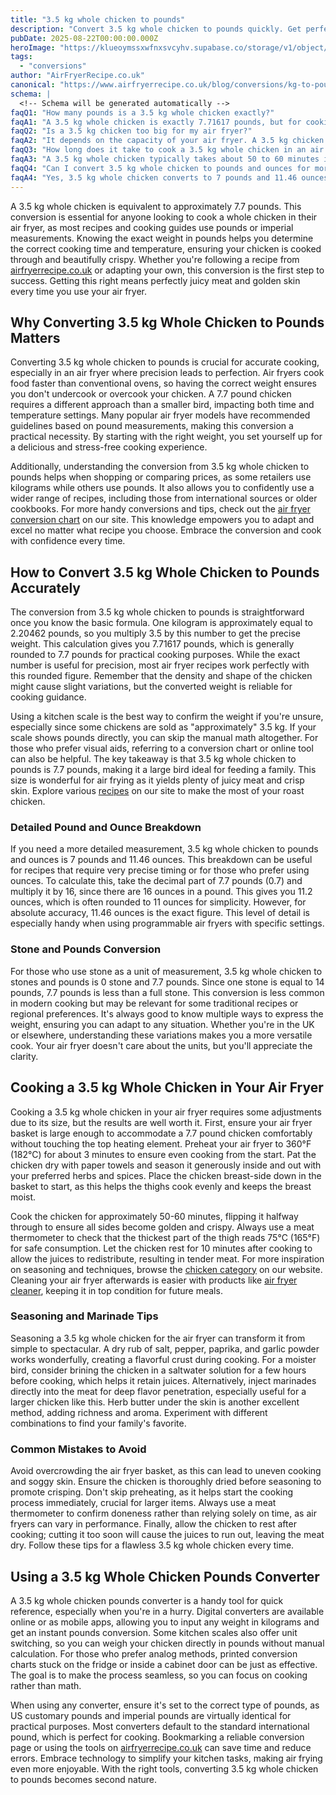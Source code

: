 ```yaml
---
title: "3.5 kg whole chicken to pounds"
description: "Convert 3.5 kg whole chicken to pounds quickly. Get perfect air fryer cooking times and temperatures for your roast chicken every time."
pubDate: 2025-08-22T00:00:00.000Z
heroImage: "https://klueoymssxwfnxsvcyhv.supabase.co/storage/v1/object/public/Shmucket/3-5-kg-whole-chicken-to-pounds.webp"
tags:
  - "conversions"
author: "AirFryerRecipe.co.uk"
canonical: "https://www.airfryerrecipe.co.uk/blog/conversions/kg-to-pounds/3-5-kg-whole-chicken-to-pounds"
schema: |
  <!-- Schema will be generated automatically -->
faqQ1: "How many pounds is a 3.5 kg whole chicken exactly?"
faqA1: "A 3.5 kg whole chicken is exactly 7.71617 pounds, but for cooking purposes, it is commonly rounded to 7.7 pounds. This conversion uses the standard factor where 1 kilogram equals approximately 2.20462 pounds. When preparing your chicken in the air fryer, using 7.7 pounds is perfectly accurate for setting cooking times and temperatures."
faqQ2: "Is a 3.5 kg chicken too big for my air fryer?"
faqA2: "It depends on the capacity of your air fryer. A 3.5 kg chicken (7.7 pounds) is quite large, so check that your air fryer basket can accommodate it without forcing the lid closed. Most basket-style air fryers with a capacity of 5.8 litres or more can handle this size, but always refer to your model's maximum weight recommendations. If in doubt, measure the basket dimensions against the chicken before purchasing."
faqQ3: "How long does it take to cook a 3.5 kg whole chicken in an air fryer?"
faqA3: "A 3.5 kg whole chicken typically takes about 50 to 60 minutes in a preheated air fryer at 360°F (182°C). Always flip the chicken halfway through cooking to ensure even browning and crisping. The exact time can vary based on your air fryer model and the chicken's shape, so use a meat thermometer to check that the thickest part of the thigh reaches 75°C (165°F) for food safety."
faqQ4: "Can I convert 3.5 kg whole chicken to pounds and ounces for more precision?"
faqA4: "Yes, 3.5 kg whole chicken converts to 7 pounds and 11.46 ounces. To calculate this, multiply the decimal part of the pounds (0.71617) by 16, as there are 16 ounces in a pound. For most air frying purposes, rounding to 7 pounds and 11 ounces is sufficiently precise. This level of detail can be helpful if your recipe or air fryer settings require ounce-specific inputs."
---
```

<p>A 3.5 kg whole chicken is equivalent to approximately 7.7 pounds. This conversion is essential for anyone looking to cook a whole chicken in their air fryer, as most recipes and cooking guides use pounds or imperial measurements. Knowing the exact weight in pounds helps you determine the correct cooking time and temperature, ensuring your chicken is cooked through and beautifully crispy. Whether you're following a recipe from <a href=https://www.airfryerrecipe.co.uk>airfryerrecipe.co.uk</a> or adapting your own, this conversion is the first step to success. Getting this right means perfectly juicy meat and golden skin every time you use your air fryer.</p>

<h2>Why Converting 3.5 kg Whole Chicken to Pounds Matters</h2>
<p>Converting 3.5 kg whole chicken to pounds is crucial for accurate cooking, especially in an air fryer where precision leads to perfection. Air fryers cook food faster than conventional ovens, so having the correct weight ensures you don't undercook or overcook your chicken. A 7.7 pound chicken requires a different approach than a smaller bird, impacting both time and temperature settings. Many popular air fryer models have recommended guidelines based on pound measurements, making this conversion a practical necessity. By starting with the right weight, you set yourself up for a delicious and stress-free cooking experience.</p>
<p>Additionally, understanding the conversion from 3.5 kg whole chicken to pounds helps when shopping or comparing prices, as some retailers use kilograms while others use pounds. It also allows you to confidently use a wider range of recipes, including those from international sources or older cookbooks. For more handy conversions and tips, check out the <a href=https://www.airfryerrecipe.co.uk/air-fryer-conversion-chart>air fryer conversion chart</a> on our site. This knowledge empowers you to adapt and excel no matter what recipe you choose. Embrace the conversion and cook with confidence every time.</p>

<h2>How to Convert 3.5 kg Whole Chicken to Pounds Accurately</h2>
<p>The conversion from 3.5 kg whole chicken to pounds is straightforward once you know the basic formula. One kilogram is approximately equal to 2.20462 pounds, so you multiply 3.5 by this number to get the precise weight. This calculation gives you 7.71617 pounds, which is generally rounded to 7.7 pounds for practical cooking purposes. While the exact number is useful for precision, most air fryer recipes work perfectly with this rounded figure. Remember that the density and shape of the chicken might cause slight variations, but the converted weight is reliable for cooking guidance.</p>
<p>Using a kitchen scale is the best way to confirm the weight if you're unsure, especially since some chickens are sold as "approximately" 3.5 kg. If your scale shows pounds directly, you can skip the manual math altogether. For those who prefer visual aids, referring to a conversion chart or online tool can also be helpful. The key takeaway is that 3.5 kg whole chicken to pounds is 7.7 pounds, making it a large bird ideal for feeding a family. This size is wonderful for air frying as it yields plenty of juicy meat and crisp skin. Explore various <a href=https://www.airfryerrecipe.co.uk/recipes>recipes</a> on our site to make the most of your roast chicken.</p>

<h3>Detailed Pound and Ounce Breakdown</h3>
<p>If you need a more detailed measurement, 3.5 kg whole chicken to pounds and ounces is 7 pounds and 11.46 ounces. This breakdown can be useful for recipes that require very precise timing or for those who prefer using ounces. To calculate this, take the decimal part of 7.7 pounds (0.7) and multiply it by 16, since there are 16 ounces in a pound. This gives you 11.2 ounces, which is often rounded to 11 ounces for simplicity. However, for absolute accuracy, 11.46 ounces is the exact figure. This level of detail is especially handy when using programmable air fryers with specific settings.</p>

<h3>Stone and Pounds Conversion</h3>
<p>For those who use stone as a unit of measurement, 3.5 kg whole chicken to stones and pounds is 0 stone and 7.7 pounds. Since one stone is equal to 14 pounds, 7.7 pounds is less than a full stone. This conversion is less common in modern cooking but may be relevant for some traditional recipes or regional preferences. It's always good to know multiple ways to express the weight, ensuring you can adapt to any situation. Whether you're in the UK or elsewhere, understanding these variations makes you a more versatile cook. Your air fryer doesn't care about the units, but you'll appreciate the clarity.</p>

<h2>Cooking a 3.5 kg Whole Chicken in Your Air Fryer</h2>
<p>Cooking a 3.5 kg whole chicken in your air fryer requires some adjustments due to its size, but the results are well worth it. First, ensure your air fryer basket is large enough to accommodate a 7.7 pound chicken comfortably without touching the top heating element. Preheat your air fryer to 360°F (182°C) for about 3 minutes to ensure even cooking from the start. Pat the chicken dry with paper towels and season it generously inside and out with your preferred herbs and spices. Place the chicken breast-side down in the basket to start, as this helps the thighs cook evenly and keeps the breast moist.</p>
<p>Cook the chicken for approximately 50-60 minutes, flipping it halfway through to ensure all sides become golden and crispy. Always use a meat thermometer to check that the thickest part of the thigh reads 75°C (165°F) for safe consumption. Let the chicken rest for 10 minutes after cooking to allow the juices to redistribute, resulting in tender meat. For more inspiration on seasoning and techniques, browse the <a href=https://www.airfryerrecipe.co.uk/recipe-category/chicken>chicken category</a> on our website. Cleaning your air fryer afterwards is easier with products like <a href=https://www.airfryerrecipe.co.uk/air-fryer-cleaner>air fryer cleaner</a>, keeping it in top condition for future meals.</p>

<h3>Seasoning and Marinade Tips</h3>
<p>Seasoning a 3.5 kg whole chicken for the air fryer can transform it from simple to spectacular. A dry rub of salt, pepper, paprika, and garlic powder works wonderfully, creating a flavorful crust during cooking. For a moister bird, consider brining the chicken in a saltwater solution for a few hours before cooking, which helps it retain juices. Alternatively, inject marinades directly into the meat for deep flavor penetration, especially useful for a larger chicken like this. Herb butter under the skin is another excellent method, adding richness and aroma. Experiment with different combinations to find your family's favorite.</p>

<h3>Common Mistakes to Avoid</h3>
<p>Avoid overcrowding the air fryer basket, as this can lead to uneven cooking and soggy skin. Ensure the chicken is thoroughly dried before seasoning to promote crisping. Don't skip preheating, as it helps start the cooking process immediately, crucial for larger items. Always use a meat thermometer to confirm doneness rather than relying solely on time, as air fryers can vary in performance. Finally, allow the chicken to rest after cooking; cutting it too soon will cause the juices to run out, leaving the meat dry. Follow these tips for a flawless 3.5 kg whole chicken every time.</p>

<h2>Using a 3.5 kg Whole Chicken Pounds Converter</h2>
<p>A 3.5 kg whole chicken pounds converter is a handy tool for quick reference, especially when you're in a hurry. Digital converters are available online or as mobile apps, allowing you to input any weight in kilograms and get an instant pounds conversion. Some kitchen scales also offer unit switching, so you can weigh your chicken directly in pounds without manual calculation. For those who prefer analog methods, printed conversion charts stuck on the fridge or inside a cabinet door can be just as effective. The goal is to make the process seamless, so you can focus on cooking rather than math.</p>
<p>When using any converter, ensure it's set to the correct type of pounds, as US customary pounds and imperial pounds are virtually identical for practical purposes. Most converters default to the standard international pound, which is perfect for cooking. Bookmarking a reliable conversion page or using the tools on <a href=https://www.airfryerrecipe.co.uk>airfryerrecipe.co.uk</a> can save time and reduce errors. Embrace technology to simplify your kitchen tasks, making air frying even more enjoyable. With the right tools, converting 3.5 kg whole chicken to pounds becomes second nature.</p>
